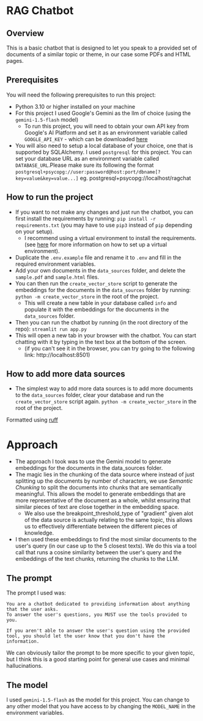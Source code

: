 # RAG Chatbot
## Overview
This is a basic chatbot that is designed to let you speak to a provided set of documents of a similar topic or theme, in our case some PDFs and HTML pages. 

## Prerequisites
You will need the following prerequisites to run this project:
- Python 3.10 or higher installed on your machine
- For this project I used Google's Gemini as the llm of choice (using the `gemini-1.5-flash` model)
  - To run this project, you will need to obtain your own API key from Google's AI Platform and set it as an environment variable called `GOOGLE_API_KEY` - which can be downloaded [here](https://aistudio.google.com/app/apikey)
- You will also need to setup a local database of your choice, one that is supported by SQLAlchemy. I used `postgresql` for this project. You can set your database URL as an environment variable called `DATABASE_URL`.Please make sure its following the format `postgresql+psycopg://user:password@host:port/dbname[?key=value&key=value...]` eg. postgresql+psycopg://localhost/ragchat

## How to run the project
- If you want to not make any changes and just run the chatbot, you can first install the requirements by running:
  ```pip install -r requirements.txt``` (you may have to use `pip3` instead of `pip` depending on your setup).
    - I recommend using a virtual environment to install the requirements. (see [here](https://docs.python.org/3/library/venv.html) for more information on how to set up a virtual environment).
- Duplicate the `.env.example` file and rename it to `.env` and fill in the required environment variables.
- Add your own documents in the `data_sources` folder, and delete the `sample.pdf` and `sample.html` files.
- You can then run the `create_vector_store` script to generate the embeddings for the documents in the `data_sources` folder by running:
  ```python -m create_vector_store``` in the root of the project.
    - This will create a new table in your database called `info` and populate it with the embeddings for the documents in the `data_sources` folder.
- Then you can run the chatbot by running (in the root directory of the repo):
  ```streamlit run app.py```
- This will open a new tab in your browser with the chatbot. You can start chatting with it by typing in the text box at the bottom of the screen.
  - (if you can't see it in the browser, you can try going to the following link: http://localhost:8501)

## How to add more data sources
- The simplest way to add more data sources is to add more documents to the `data_sources` folder, clear your database and run the `create_vector_store` script again.
    ```python -m create_vector_store``` in the root of the project.


Formatted using [ruff](https://docs.astral.sh/ruff/)


# Approach
- The approach I took was to use the Gemini model to generate embeddings for the documents in the data_sources folder. 
- The magic lies in the chunking of the data source where instead of just splitting up the documents by number of characters, we use *Semantic Chunking* to split the documents into chunks that are semantically meaningful. This allows the model to generate embeddings that are more representative of the document as a whole, whilst ensuring that similar pieces of text are close together in the embedding space.
  - We also use the breakpoint_threshold_type of "gradient" given alot of the data source is actually relating to the same topic, this allows us to effectively differentiate between the different pieces of knowledge.
- I then used these embeddings to find the most similar documents to the user's query (in our case up to the 5 closest texts). We do this via a tool call that runs a cosine similarity between the user's query and the embeddings of the text chunks, returning the chunks to the LLM. 

## The prompt
The prompt I used was:
```
You are a chatbot dedicated to providing information about anything that the user asks.
To answer the user's questions, you MUST use the tools provided to you.

If you aren't able to answer the user's question using the provided tool, you should let the user know that you don't have the information.

```

We can obviously tailor the prompt to be more specific to your given topic, but I think this is a good starting point for general use cases and minimal hallucinations.

## The model
I used `gemini-1.5-flash` as the model for this project. You can change to any other model that you have access to by changing the `MODEL_NAME` in the environment variables.